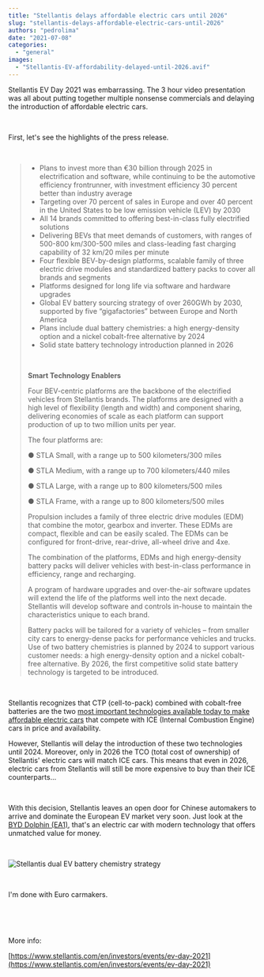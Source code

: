 ```yaml
---
title: "Stellantis delays affordable electric cars until 2026"
slug: "stellantis-delays-affordable-electric-cars-until-2026"
authors: "pedrolima"
date: "2021-07-08"
categories: 
  - "general"
images: 
  - "Stellantis-EV-affordability-delayed-until-2026.avif"
---
```


Stellantis EV Day 2021 was embarrassing. The 3 hour video presentation was all about putting together multiple nonsense commercials and delaying the introduction of affordable electric cars.

 

First, let's see the highlights of the press release.

 

> - Plans to invest more than €30 billion through 2025 in electrification and software, while continuing to be the automotive efficiency frontrunner, with investment efficiency 30 percent better than industry average
> - Targeting over 70 percent of sales in Europe and over 40 percent in the United States to be low emission vehicle (LEV) by 2030
> - All 14 brands committed to offering best-in-class fully electrified solutions
> - Delivering BEVs that meet demands of customers, with ranges of 500-800 km/300-500 miles and class-leading fast charging capability of 32 km/20 miles per minute
> - Four flexible BEV-by-design platforms, scalable family of three electric drive modules and standardized battery packs to cover all brands and segments
> - Platforms designed for long life via software and hardware upgrades
> - Global EV battery sourcing strategy of over 260GWh by 2030, supported by five “gigafactories” between Europe and North America
> - Plans include dual battery chemistries: a high energy-density option and a nickel cobalt-free alternative by 2024
> - Solid state battery technology introduction planned in 2026
> 
>  
> 
> **Smart Technology Enablers**
> 
> Four BEV-centric platforms are the backbone of the electrified vehicles from Stellantis brands. The platforms are designed with a high level of flexibility (length and width) and component sharing, delivering economies of scale as each platform can support production of up to two million units per year.
> 
> The four platforms are:
> 
> ● STLA Small, with a range up to 500 kilometers/300 miles
> 
> ● STLA Medium, with a range up to 700 kilometers/440 miles
> 
> ● STLA Large, with a range up to 800 kilometers/500 miles
> 
> ● STLA Frame, with a range up to 800 kilometers/500 miles
> 
> Propulsion includes a family of three electric drive modules (EDM) that combine the motor, gearbox and inverter. These EDMs are compact, flexible and can be easily scaled. The EDMs can be configured for front-drive, rear-drive, all-wheel drive and 4xe.
> 
> The combination of the platforms, EDMs and high energy-density battery packs will deliver vehicles with best-in-class performance in efficiency, range and recharging.
> 
> A program of hardware upgrades and over-the-air software updates will extend the life of the platforms well into the next decade. Stellantis will develop software and controls in-house to maintain the characteristics unique to each brand.
> 
> Battery packs will be tailored for a variety of vehicles – from smaller city cars to energy-dense packs for performance vehicles and trucks. Use of two battery chemistries is planned by 2024 to support various customer needs: a high energy-density option and a nickel cobalt-free alternative. By 2026, the first competitive solid state battery technology is targeted to be introduced.

 

Stellantis recognizes that CTP (cell-to-pack) combined with cobalt-free batteries are the two [most important technologies available today to make affordable electric cars](/2021/06/21/technologies-that-will-make-electric-vehicles-even-better/) that compete with ICE (Internal Combustion Engine) cars in price and availability.

However, Stellantis will delay the introduction of these two technologies until 2024. Moreover, only in 2026 the TCO (total cost of ownership) of Stellantis' electric cars will match ICE cars. This means that even in 2026, electric cars from Stellantis will still be more expensive to buy than their ICE counterparts...

 

With this decision, Stellantis leaves an open door for Chinese automakers to arrive and dominate the European EV market very soon. Just look at the [BYD Dolphin (EA1)](/2021/07/06/facts-about-the-byd-dolphin-ea1/), that's an electric car with modern technology that offers unmatched value for money.

 

![Stellantis dual EV battery chemistry strategy](images/Stellantis-dual-EV-battery-chemistry-strategy.avif)

 

I'm done with Euro carmakers.

 

 

More info:

[https://www.stellantis.com/en/investors/events/ev-day-2021](https://www.stellantis.com/en/investors/events/ev-day-2021)

